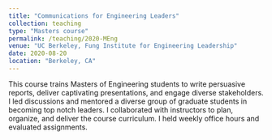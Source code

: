 ```yaml
---
title: "Communications for Engineering Leaders"
collection: teaching
type: "Masters course"
permalink: /teaching/2020-MEng
venue: "UC Berkeley, Fung Institute for Engineering Leadership"
date: 2020-08-20
location: "Berkeley, CA"
---
```


This course trains Masters of Engineering students to write persuasive reports, deliver captivating presentations, and engage diverse stakeholders. I led discussions and mentored a diverse group of graduate students in becoming top notch leaders. I collaborated with instructors to plan, organize, and deliver the course curriculum. I held weekly office hours and evaluated assignments.